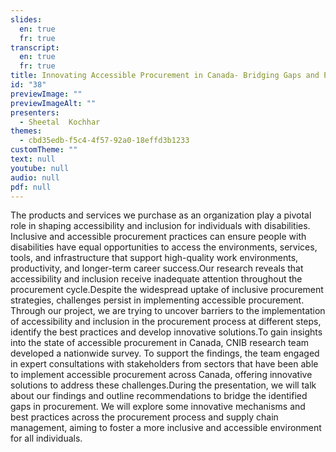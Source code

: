 ```yaml
---
slides:
  en: true
  fr: true
transcript:
  en: true
  fr: true
title: Innovating Accessible Procurement in Canada- Bridging Gaps and Proposing Solutions
id: "38"
previewImage: ""
previewImageAlt: ""
presenters:
  - Sheetal  Kochhar
themes:
  - cbd35edb-f5c4-4f57-92a0-18effd3b1233
customTheme: ""
text: null
youtube: null
audio: null
pdf: null
---
```

The products and services we purchase as an organization play a pivotal role in shaping accessibility and inclusion for individuals with disabilities. Inclusive and accessible procurement practices can ensure people with disabilities have equal opportunities to access the environments, services, tools, and infrastructure that support high-quality work environments, productivity, and longer-term career success.Our research reveals that accessibility and inclusion receive inadequate attention throughout the procurement cycle.Despite the widespread uptake of inclusive procurement strategies, challenges persist in implementing accessible procurement. Through our project, we are trying to uncover barriers to the implementation of accessibility and inclusion in the procurement process at different steps, identify the best practices and develop innovative solutions.To gain insights into the state of accessible procurement in Canada, CNIB research team developed a nationwide survey. To support the findings, the team engaged in expert consultations with stakeholders from sectors that have been able to implement accessible procurement across Canada, offering innovative solutions to address these challenges.During the presentation, we will talk about our findings and outline recommendations to bridge the identified gaps in procurement. We will explore some innovative mechanisms and best practices across the procurement process and supply chain management, aiming to foster a more inclusive and accessible environment for all individuals.
